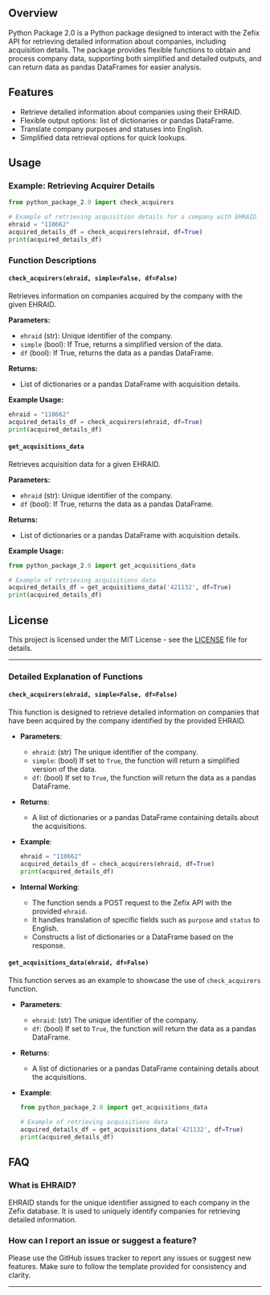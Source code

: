 ## Overview

Python Package 2.0 is a Python package designed to interact with the Zefix API for retrieving detailed information about companies, including acquisition details. The package provides flexible functions to obtain and process company data, supporting both simplified and detailed outputs, and can return data as pandas DataFrames for easier analysis.

## Features

- Retrieve detailed information about companies using their EHRAID.
- Flexible output options: list of dictionaries or pandas DataFrame.
- Translate company purposes and statuses into English.
- Simplified data retrieval options for quick lookups.


## Usage

### Example: Retrieving Acquirer Details

```python
from python_package_2.0 import check_acquirers

# Example of retrieving acquisition details for a company with EHRAID '110662'
ehraid = "110662"
acquired_details_df = check_acquirers(ehraid, df=True)
print(acquired_details_df)
```

### Function Descriptions

#### `check_acquirers(ehraid, simple=False, df=False)`

Retrieves information on companies acquired by the company with the given EHRAID.

**Parameters:**
- `ehraid` (str): Unique identifier of the company.
- `simple` (bool): If True, returns a simplified version of the data.
- `df` (bool): If True, returns the data as a pandas DataFrame.

**Returns:**
- List of dictionaries or a pandas DataFrame with acquisition details.

**Example Usage:**

```python
ehraid = "110662"
acquired_details_df = check_acquirers(ehraid, df=True)
print(acquired_details_df)
```

#### `get_acquisitions_data`

Retrieves acquisition data for a given EHRAID.

**Parameters:**
- `ehraid` (str): Unique identifier of the company.
- `df` (bool): If True, returns the data as a pandas DataFrame.

**Returns:**
- List of dictionaries or a pandas DataFrame with acquisition details.

**Example Usage:**

```python
from python_package_2.0 import get_acquisitions_data

# Example of retrieving acquisitions data
acquired_details_df = get_acquisitions_data('421132', df=True)
print(acquired_details_df)
```


## License

This project is licensed under the MIT License - see the [LICENSE](LICENSE) file for details.

---

### Detailed Explanation of Functions

#### `check_acquirers(ehraid, simple=False, df=False)`

This function is designed to retrieve detailed information on companies that have been acquired by the company identified by the provided EHRAID.

- **Parameters**:
  - `ehraid`: (str) The unique identifier of the company.
  - `simple`: (bool) If set to `True`, the function will return a simplified version of the data.
  - `df`: (bool) If set to `True`, the function will return the data as a pandas DataFrame.

- **Returns**:
  - A list of dictionaries or a pandas DataFrame containing details about the acquisitions.

- **Example**:
  ```python
  ehraid = "110662"
  acquired_details_df = check_acquirers(ehraid, df=True)
  print(acquired_details_df)
  ```

- **Internal Working**:
  - The function sends a POST request to the Zefix API with the provided `ehraid`.
  - It handles translation of specific fields such as `purpose` and `status` to English.
  - Constructs a list of dictionaries or a DataFrame based on the response.

#### `get_acquisitions_data(ehraid, df=False)`

This function serves as an example to showcase the use of `check_acquirers` function.

- **Parameters**:
  - `ehraid`: (str) The unique identifier of the company.
  - `df`: (bool) If set to `True`, the function will return the data as a pandas DataFrame.

- **Returns**:
  - A list of dictionaries or a pandas DataFrame containing details about the acquisitions.

- **Example**:
  ```python
  from python_package_2.0 import get_acquisitions_data

  # Example of retrieving acquisitions data
  acquired_details_df = get_acquisitions_data('421132', df=True)
  print(acquired_details_df)
  ```

## FAQ

### What is EHRAID?

EHRAID stands for the unique identifier assigned to each company in the Zefix database. It is used to uniquely identify companies for retrieving detailed information.


### How can I report an issue or suggest a feature?

Please use the GitHub issues tracker to report any issues or suggest new features. Make sure to follow the template provided for consistency and clarity.

---
